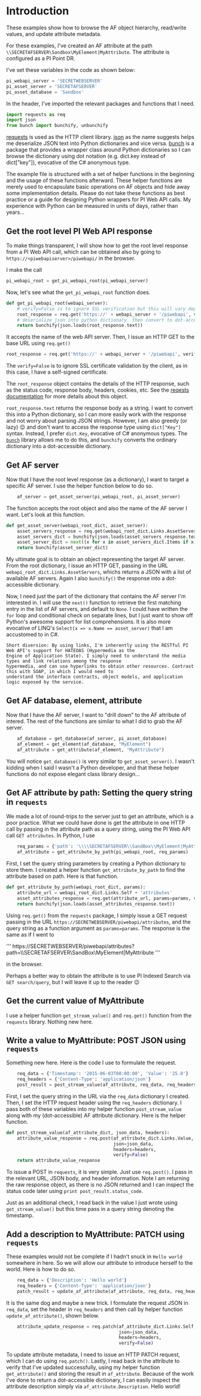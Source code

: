 # Introduction

These examples show how to browse the AF object hierarchy, read/write values, and update attribute metadata.

For these examples, I've created an AF attribute at the path `\\SECRETAFSERVER\Sandbox\MyElement|MyAttribute`. 
The attribute is configured as a PI Point DR.

I've set these variables in the code as shown below:

```Python
pi_webapi_server = 'SECRETWEBSERVER'
pi_asset_server = 'SECRETAFSERVER'
pi_asset_database = 'Sandbox'
```

In the header, I've imported the relevant packages and functions that I need.

```Python
import requests as req
import json
from bunch import bunchify, unbunchify
```

[requests](http://docs.python-requests.org/en/latest/) is used as the HTTP client library. 
[json](https://docs.python.org/2/library/json.html) as the name suggests helps me deserialize JSON text into Python 
dictionaries and vice versa. 
[bunch](https://pypi.python.org/pypi/bunch/1.0.1) is a package that provides a wrapper class around Python dictionaries 
so I can browse the dictionary using dot notation (e.g. dict.key instead of dict["key"]), evocative of the C# anonymous 
type.


The example file is structured with a set of helper functions in the beginning and the usage of these functions 
afterward. These helper functions are merely used to encapsulate basic operations on AF objects and hide away some 
implementation details. Please do not take these functions as best practice or a guide for designing Python wrappers
for PI Web API calls. My experience with Python can be measured in units of days, rather than years...

## Get the root level PI Web API response

To make things transparent, I will show how to get the root level response from a PI Web API call, which can be obtained
also by going to `https://<piwebapiserver>/piwebapi/` in the browser.

I make the call

```Python
pi_webapi_root = get_pi_webapi_root(pi_webapi_server)
```

Now, let's see what the `get_pi_webapi_root` function does.

```Python
def get_pi_webapi_root(webapi_server):
    # verify=False is to ignore SSL verification but this will vary depending on environment
    root_response = req.get('https://' + webapi_server + '/piwebapi', verify=False)
    # deserialize json into python dictionary. then convert to dot-accessible dictionary
    return bunchify(json.loads(root_response.text))
```

It accepts the name of the web API server. Then, I issue an HTTP GET to the base URL using `req.get()`

```Python
root_response = req.get('https://' + webapi_server + '/piwebapi', verify=False)
```

The `verify=False` is to ignore SSL certificate validation by the client, as in this case, I have a self-signed 
certificate.

The `root_response` object contains the details of the HTTP response, such as the status code, response body, headers,
cookies, etc. See the [reqests documentation](http://docs.python-requests.org/en/latest/user/quickstart/)
for more details about this object.

`root_response.text` returns the response body as a string. I want to convert this into a Python dictionary, so I can
more easily work with the response and not worry about parsing JSON strings. However, I am also greedy (or lazy) :wink:
and don't want to access the response type using `dict["Key"]` syntax. Instead, I prefer `dict.Key`, evocative  of 
C# anonymous types. The [`bunch`](https://pypi.python.org/pypi/bunch/1.0.1) library allows me to do this, and `bunchify`
converts the ordinary dictionary into a dot-accessible dictionary.

## Get AF server

Now that I have the root level response (as a dictionary), I want to target a specific AF server. I use the 
helper function below to do so.

```Python
    af_server = get_asset_server(pi_webapi_root, pi_asset_server)
```

The function accepts the root object and also the name of the AF server I want. Let's look at this function.

```Python
def get_asset_server(webapi_root_dict, asset_server):
    asset_servers_response = req.get(webapi_root_dict.Links.AssetServers, verify=False)
    asset_servers_dict = bunchify(json.loads(asset_servers_response.text))
    asset_server_dict = next((x for x in asset_servers_dict.Items if x.Name == asset_server), None)
    return bunchify(asset_server_dict)
```

My ultimate goal is to obtain an object representing the target AF server. From the root dictionary, I issue an HTTP
GET, passing in the URL `webapi_root_dict.Links.AssetServers`, whichs returns a JSON with a list of
available AF servers. Again I also `bunchify()` the response into a dot-accessible dictionary.

Now, I need just the part of the dictionary that contains the AF server I'm interested in. I will use the `next()`
function to retrieve the first matching entry in the list of AF servers, and default to `None`. I could have written the
`for` loop and conditional check on separate lines, but I just want to show off Python's awesome support for list
comprehensions. It is also more evocative of LINQ's `Select(x => x.Name == asset_server)` that I am accustomed to in C#.

```
Short diversion: By using links, I'm inherently using the RESTful PI Web API's support for HATEOAS (Hypermedia as the 
Engine of Application State). I simply need to understand the media types and link relations among the response 
hypermedia, and can use hyperlinks to obtain other resources. Contrast this with SOAP, in which I would need to 
understand the interface contracts, object models, and application logic exposed by the service.
```

## Get AF database, element, attribute

Now that I have the AF server, I want to "drill down" to the AF attribute of intered. The rest of the functions are 
similar to what I did to grab the AF server.

```Python
    af_database = get_database(af_server, pi_asset_database)
    af_element = get_element(af_database, "MyElement")
    af_attribute = get_attribute(af_element, "MyAttribute")
```

You will notice `get_database()` is very similar to `get_asset_server()`. I wasn't kidding when I said I wasn't a Python
developer, and that these helper functions do not expose elegant class library design...

## Get AF attribute by path: Setting the query string in `requests`

We made a lot of round-trips to the server just to get an attribute, which is a poor practice. What we could have done 
is get the attribute in one HTTP call by passing in the attribute path as a query string, using the PI Web API call
`GET attributes`. In Python, I use

```Python
    req_params = {'path': '\\\\SECRETAFSERVER\\SandBox\\MyElement|MyAttribute'}
    af_attribute = get_attribute_by_path(pi_webapi_root, req_params)
```

First, I set the query string parameters by creating a Python dictionary to store them. I created a helper function
`get_attribute_by_path` to find the attribute based on path. Here is that function.

```Python
def get_attribute_by_path(webapi_root_dict, params):
    attribute_url = webapi_root_dict.Links.Self + 'attributes'
    asset_attributes_response = req.get(attribute_url, params=params, verify=False)
    return bunchify(json.loads(asset_attributes_response.text))
```

Using `req.get()` from the `requests` package, I simply issue a GET request passing in the URL
`https://SECRETWEBSERVER/piwebapi/attributes`, and the query string as a function argument as `params=params`. The 
response is the same as if I went to 

'''
https://SECRETWEBSERVER/piwebapi/attributes?path=\\\\SECRETAFSERVER\\SandBox\\MyElement|MyAttribute
'''

in the browser.

Perhaps a better way to obtain the attribute is to use PI Indexed Search via `GET search/query`, but I will leave it up
to the reader :wink:

## Get the current value of MyAttribute

I use a helper function `get_stream_value()` and `req.get()` function from the `requests` library. Nothing new here.

## Write a value to MyAttribute: POST JSON using `requests`

Something new here. Here is the code I use to formulate the request.

```Python
    req_data = {'Timestamp': '2015-06-03T00:00:00', 'Value': '25.0'}
    req_headers = {'Content-Type': 'application/json'}
    post_result = post_stream_value(af_attribute, req_data, req_headers)
```

First, I set the query string in the URL via the `req_data` dictionary I created. Then, I set the HTTP request header
using the `req_headers` dictionary. I pass both of these variables into my helper function `post_stream_value` along with
my (dot-accessible) AF attribute dictionary. Here is the helper function.

```Python
def post_stream_value(af_attribute_dict, json_data, headers):
    attribute_value_response = req.post(af_attribute_dict.Links.Value,
                                        json=json_data,
                                        headers=headers,
                                        verify=False)
    return attribute_value_response
```

To issue a POST in `requests`, it is very simple. Just use `req.post()`. I pass in the relevant URL, JSON body, and
header information. Note I am returning the raw response object, as there is no JSON returned and I can inspect the
status code later using `print post_result.status_code`.

Just as an additional check, I read back in the value I just wrote using `get_stream_value()` but this time pass in a 
query string denoting the timestamp.

## Add a description to MyAttribute: PATCH using `requests`

These examples would not be complete if I hadn't snuck in `Hello world` somewhere in here. So we will allow our
attribute to introduce herself to the world. Here is how to do so.

```Python
    req_data = {'Description': 'Hello world'}
    req_headers = {'Content-Type': 'application/json'}
    patch_result = update_af_attribute(af_attribute, req_data, req_headers)
```

It is the same dog and maybe a new trick. I formulate the request JSON in `req_data`, set the header in `req_headers`
and then call by helper function `update_af_attribute()`, shown below.

```Python
    attribute_update_response = req.patch(af_attribute_dict.Links.Self,
                                          json=json_data,
                                          headers=headers,
                                          verify=False)
```

To update attribute metadata, I need to issue an HTTP PATCH request, which I can do using `req.patch()`. Lastly, I read
back in the attribute to verify that I've updated successfully, using my helper function `get_attribute()` and storing 
the result in `af_attribute`. Because of the work I've done to return a dot-accessible dictionary, I can easily inspect 
the attribute description simply via `af_attribute.Description`. Hello world!




